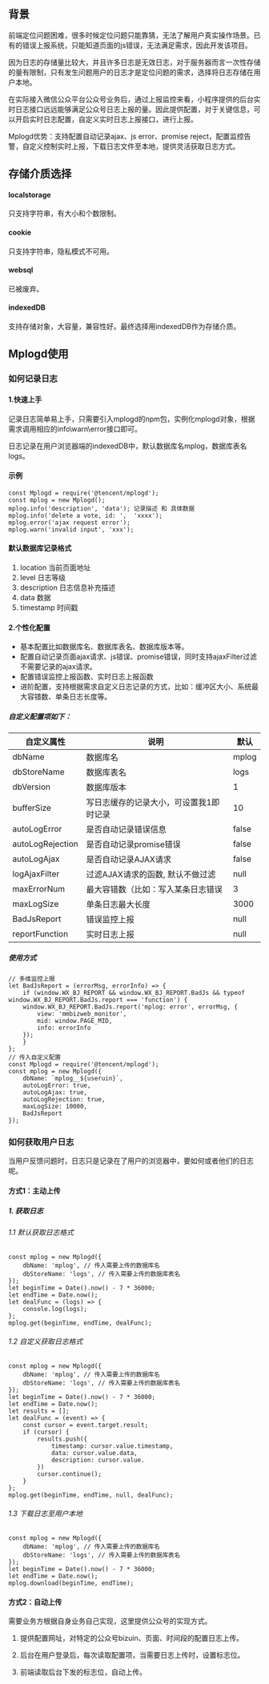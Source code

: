 ## 背景
前端定位问题困难，很多时候定位问题只能靠猜，无法了解用户真实操作场景。已有的错误上报系统，只能知道页面的js错误，无法满足需求，因此开发该项目。

因为日志的存储量比较大，并且许多日志是无效日志，对于服务器而言一次性存储的量有限制，只有发生问题用户的日志才是定位问题的需求，选择将日志存储在用户本地。

在实际接入微信公众平台公众号业务后，通过上报监控来看，小程序提供的后台实时日志接口远远能够满足公众号日志上报的量。因此提供配置，对于关键信息，可以开启实时日志配置，自定义实时日志上报接口，进行上报。

Mplogd优势：支持配置自动记录ajax、js error、promise reject，配置监控告警，自定义控制实时上报，下载日志文件至本地，提供灵活获取日志方式。

## 存储介质选择
#### localstorage
只支持字符串，有大小和个数限制。
#### cookie
只支持字符串，隐私模式不可用。
#### websql
已被废弃。
#### indexedDB
支持存储对象，大容量，兼容性好。最终选择用indexedDB作为存储介质。

## Mplogd使用
### 如何记录日志
#### 1.快速上手
记录日志简单易上手，只需要引入mplogd的npm包，实例化mplogd对象，根据需求调用相应的info\warn\error接口即可。

日志记录在用户浏览器端的indexedDB中，默认数据库名mplog，数据库表名logs。

#### 示例
```
const Mplogd = require('@tencent/mplogd');
const mplog = new Mplogd();
mplog.info('description', 'data'); 记录描述 和 具体数据
mplog.info('delete a vote, id: ',  'xxxx');
mplog.error('ajax request error');
mplog.warn('invalid input', 'xxx');
```

#### 默认数据库记录格式
1. location 当前页面地址
2. level 日志等级
3. description 日志信息补充描述
4. data 数据
5. timestamp 时间戳

#### 2.个性化配置
- 基本配置比如数据库名、数据库表名、数据库版本等。
- 配置自动记录页面ajax请求、js错误、promise错误，同时支持ajaxFilter过滤不需要记录的ajax请求。
- 配置错误监控上报函数、实时日志上报函数
- 进阶配置，支持根据需求自定义日志记录的方式，比如：缓冲区大小、系统最大容错数、单条日志长度等。

##### 自定义配置项如下：
   自定义属性       |       说明           |    默认  
----| ---- | ----
dbName         |  数据库名            | mplog
dbStoreName    | 数据库表名           | logs
dbVersion      | 数据库版本           | 1 
bufferSize     | 写日志缓存的记录大小，可设置我1即时记录 | 10
autoLogError     |是否自动记录错误信息     |   false  
autoLogRejection  |是否自动记录promise错误 |   false
autoLogAjax       | 是否自动记录AJAX请求   |   false
logAjaxFilter    | 过滤AJAX请求的函数, 默认不做过滤 | null
maxErrorNum    | 最大容错数（比如：写入某条日志错误 | 3
maxLogSize | 单条日志最大长度 |  3000
BadJsReport | 错误监控上报 | null
reportFunction | 实时日志上报 | null

##### 使用方式
```
// 多维监控上报
let BadJsReport = (errorMsg, errorInfo) => {
	if (window.WX_BJ_REPORT && window.WX_BJ_REPORT.BadJs && typeof window.WX_BJ_REPORT.BadJs.report === 'function') {
	window.WX_BJ_REPORT.BadJs.report('mplog: error', errorMsg, {
		view: 'mmbizweb_monitor',
		mid: window.PAGE_MID,
		info: errorInfo
	});
	}
};
// 传入自定义配置
const Mplogd = require('@tencent/mplogd');
const mplog = new Mplogd({
	dbName: `mplog__${useruin}`,
	autoLogError: true,
	autoLogAjax: true,
	autoLogRejection: true,
	maxLogSize: 10000,
	BadJsReport
});
```

### 如何获取用户日志
当用户反馈问题时，日志只是记录在了用户的浏览器中，要如何或者他们的日志呢。

#### 方式1：主动上传

##### 1. 获取日志
###### 1.1 默认获取日志格式
```
const mplog = new Mplogd({
	dbName: 'mplog', // 传入需要上传的数据库名
	dbStoreName: 'logs', // 传入需要上传的数据库表名
});
let beginTime = Date().now() - 7 * 36000;
let endTime = Date.now();
let dealFunc = (logs) => {
	console.log(logs);
};
mplog.get(beginTime, endTime, dealFunc);
```
###### 1.2 自定义获取日志格式
```
const mplog = new Mplogd({
	dbName: 'mplog', // 传入需要上传的数据库名
	dbStoreName: 'logs', // 传入需要上传的数据库表名
});
let beginTime = Date().now() - 7 * 36000;
let endTime = Date.now();
let results = [];
let dealFunc = (event) => {
	const cursor = event.target.result;
	if (cursor) {
		results.push({
			timestamp: cursor.value.timestamp,
			data: cursor.value.data,
			description: cursor.value.
		})
		cursor.continue();
	}
};
mplog.get(beginTime, endTime, null, dealFunc);
```

###### 1.3 下载日志至用户本地
```
const mplog = new Mplogd({
	dbName: 'mplog', // 传入需要上传的数据库名
	dbStoreName: 'logs', // 传入需要上传的数据库表名
});
let beginTime = Date().now() - 7 * 36000;
let endTime = Date.now();
mplog.download(beginTime, endTime);
```

#### 方式2：自动上传
需要业务方根据自身业务自己实现，这里提供公众号的实现方式。

1. 提供配置网址，对特定的公众号bizuin、页面、时间段的配置日志上传。

2. 后台在用户登录后，每次读取配置项，当需要日志上传时，设置标志位。

3. 前端读取后台下发的标志位，自动上传。
